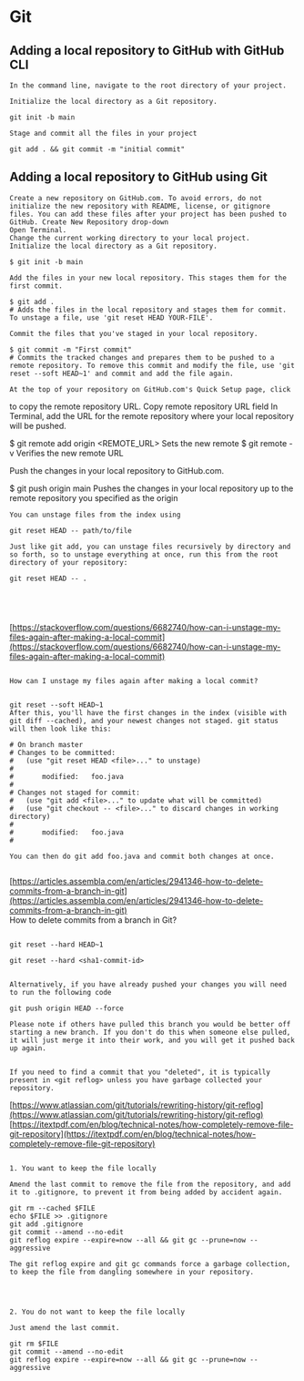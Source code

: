 

# Git



## Adding a local repository to GitHub with GitHub CLI  

    In the command line, navigate to the root directory of your project.

    Initialize the local directory as a Git repository.

    git init -b main

    Stage and commit all the files in your project

    git add . && git commit -m "initial commit"




## Adding a local repository to GitHub using Git  

    Create a new repository on GitHub.com. To avoid errors, do not initialize the new repository with README, license, or gitignore files. You can add these files after your project has been pushed to GitHub. Create New Repository drop-down
    Open Terminal.
    Change the current working directory to your local project.
    Initialize the local directory as a Git repository.

    $ git init -b main

    Add the files in your new local repository. This stages them for the first commit.

    $ git add .
    # Adds the files in the local repository and stages them for commit. To unstage a file, use 'git reset HEAD YOUR-FILE'.

    Commit the files that you've staged in your local repository.

    $ git commit -m "First commit"
    # Commits the tracked changes and prepares them to be pushed to a remote repository. To remove this commit and modify the file, use 'git reset --soft HEAD~1' and commit and add the file again.

    At the top of your repository on GitHub.com's Quick Setup page, click 

to copy the remote repository URL. Copy remote repository URL field
In Terminal, add the URL for the remote repository where your local repository will be pushed.

$ git remote add origin  <REMOTE_URL> 
Sets the new remote
$ git remote -v
Verifies the new remote URL

Push the changes in your local repository to GitHub.com.

$ git push origin main
Pushes the changes in your local repository up to the remote repository you specified as the origin













```
You can unstage files from the index using

git reset HEAD -- path/to/file

Just like git add, you can unstage files recursively by directory and so forth, so to unstage everything at once, run this from the root directory of your repository:

git reset HEAD -- .





```


[https://stackoverflow.com/questions/6682740/how-can-i-unstage-my-files-again-after-making-a-local-commit](https://stackoverflow.com/questions/6682740/how-can-i-unstage-my-files-again-after-making-a-local-commit)  


```

How can I unstage my files again after making a local commit?


git reset --soft HEAD~1 
After this, you'll have the first changes in the index (visible with git diff --cached), and your newest changes not staged. git status will then look like this:

# On branch master
# Changes to be committed:
#   (use "git reset HEAD <file>..." to unstage)
#
#       modified:   foo.java
#
# Changes not staged for commit:
#   (use "git add <file>..." to update what will be committed)
#   (use "git checkout -- <file>..." to discard changes in working directory)
#
#       modified:   foo.java
#

You can then do git add foo.java and commit both changes at once.


```

[https://articles.assembla.com/en/articles/2941346-how-to-delete-commits-from-a-branch-in-git](https://articles.assembla.com/en/articles/2941346-how-to-delete-commits-from-a-branch-in-git)  
How to delete commits from a branch in Git?

```

git reset --hard HEAD~1

git reset --hard <sha1-commit-id>


Alternatively, if you have already pushed your changes you will need to run the following code

git push origin HEAD --force 

Please note if others have pulled this branch you would be better off starting a new branch. If you don't do this when someone else pulled, it will just merge it into their work, and you will get it pushed back up again.


If you need to find a commit that you "deleted", it is typically present in <git reflog> unless you have garbage collected your repository.

```

[https://www.atlassian.com/git/tutorials/rewriting-history/git-reflog](https://www.atlassian.com/git/tutorials/rewriting-history/git-reflog)  
[https://itextpdf.com/en/blog/technical-notes/how-completely-remove-file-git-repository](https://itextpdf.com/en/blog/technical-notes/how-completely-remove-file-git-repository)  

```

1. You want to keep the file locally

Amend the last commit to remove the file from the repository, and add it to .gitignore, to prevent it from being added by accident again.

git rm --cached $FILE
echo $FILE >> .gitignore
git add .gitignore
git commit --amend --no-edit
git reflog expire --expire=now --all && git gc --prune=now --aggressive

The git reflog expire and git gc commands force a garbage collection, to keep the file from dangling somewhere in your repository.




2. You do not want to keep the file locally

Just amend the last commit.

git rm $FILE
git commit --amend --no-edit
git reflog expire --expire=now --all && git gc --prune=now --aggressive

```

